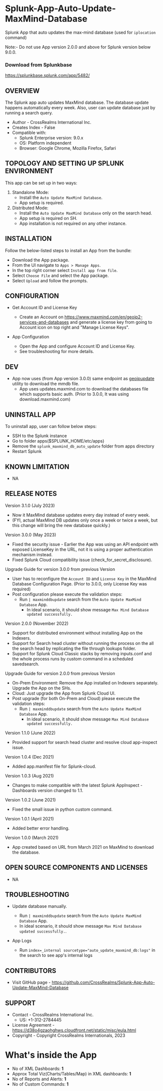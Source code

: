 # Splunk-App-Auto-Update-MaxMind-Database
Splunk App that auto updates the max-mind database (used for `iplocation` command)

Note:- Do not use App version 2.0.0 and above for Splunk version below 9.0.0.


### Download from Splunkbase
https://splunkbase.splunk.com/app/5482/


OVERVIEW
--------
The Splunk app auto updates MaxMind database. The database update happens automatically every week. Also, user can update database just by running a search query.


* Author - CrossRealms International Inc.
* Creates Index - False
* Compatible with:
   * Splunk Enterprise version: 9.0.x
   * OS: Platform independent
   * Browser: Google Chrome, Mozilla Firefox, Safari



TOPOLOGY AND SETTING UP SPLUNK ENVIRONMENT
------------------------------------------
This app can be set up in two ways: 
  1. Standalone Mode: 
     * Install the `Auto Update MaxMind Database`.
     * App setup is required.
  2. Distributed Mode: 
     * Install the `Auto Update MaxMind Database` only on the search head.
     * App setup is required on SH.
     * App installation is not required on any other instance.


INSTALLATION
------------
Follow the below-listed steps to install an App from the bundle:

* Download the App package.
* From the UI navigate to `Apps > Manage Apps`.
* In the top right corner select `Install app from file`.
* Select `Choose File` and select the App package.
* Select `Upload` and follow the prompts.



CONFIGURATION
-------------
* Get Account ID and License Key
  * Create an Account on https://www.maxmind.com/en/geoip2-services-and-databases and generate a license key from going to Account icon on top right and "Manage License Keys".

* App Configuration
  * Open the App and configure Account ID and License Key.
  * See troubleshooting for more details.


DEV
---
* App now uses (from App version 3.0.0) same endpoint as [geoipupdate](https://github.com/maxmind/geoipupdate) utility to download the mmdb file.
  * App uses updates.maxmind.com to download the databases file which supports basic auth. (Prior to 3.0.0, It was using download.maxmind.com)


UNINSTALL APP
-------------
To uninstall app, user can follow below steps:
* SSH to the Splunk instance
* Go to folder apps($SPLUNK_HOME/etc/apps)
* Remove the `splunk_maxmind_db_auto_update` folder from apps directory
* Restart Splunk


KNOWN LIMITATION
----------------
* NA


RELEASE NOTES
-------------
Version 3.1.0 (July 2023)
* Now it MaxMind database updates every day instead of every week.
* (FYI, actual MaxMind DB updates only once a week or twice a week, but this change will bring the new database quickly.)


Version 3.0.0 (May 2023)
* Fixed the security issue - Earlier the App was using an API endpoint with exposed LicenseKey in the URL, not it is using a proper authentication mechanism instead.
* Fixed Splunk Cloud compatibility issue (check_for_secret_disclosure).

Upgrade Guide for version 3.0.0 from previous Version
* User has to reconfigure the `Account ID` and `License Key` in the MaxMind Database Configuration Page. (Prior to 3.0.0, only License Key was required)
* Post configuration please execute the validation steps:
  * Run `| maxminddbupdate` search from the `Auto Update MaxMind Database` App.
    * In ideal scenario, it should show message `Max Mind Database updated successfully.`


Version 2.0.0 (November 2022)
* Support for distributed environment without installing App on the Indexers.
* Support for Search head cluster without running the process on the all the search head by replicating the file through lookups folder.
* Support for Splunk Cloud Classic stacks by removing inputs.conf and the whole process runs by custom command in a scheduled savedsearch.


Upgrade Guide for version 2.0.0 from previous Version
* On-Prem Environment: Remove the App installed on Indexers separately. Upgrade the App on the SHs.
* Cloud: Just upgrade the App from Splunk Cloud UI.
* Post upgrade (for both On-Prem and Cloud) please execute the validation steps:
  * Run `| maxminddbupdate` search from the `Auto Update MaxMind Database` App.
    * In ideal scenario, it should show message `Max Mind Database updated successfully.`



Version 1.1.0 (June 2022)
* Provided support for search head cluster and resolve cloud app-inspect issue.


Version 1.0.4 (Dec 2021)
* Added app.manifest file for Splunk-cloud.


Version 1.0.3 (Aug 2021)
* Changes to make compatible with the latest Splunk AppInspect - Dashboards version changed to 1.1.


Version 1.0.2 (June 2021)
* Fixed the small issue in python custom command.


Version 1.0.1 (April 2021)
* Added better error handling.


Version 1.0.0 (March 2021)
* App created based on URL from March 2021 on MaxMind to download the database.



OPEN SOURCE COMPONENTS AND LICENSES
------------------------------
* NA


TROUBLESHOOTING
---------------

* Update database manually.
  * Run `| maxminddbupdate` search from the `Auto Update MaxMind Database` App.
  * In ideal scenario, it should show message `Max Mind Database updated successfully.`.

* App Logs
  * Run `index=_internal sourcetype="auto_update_maxmind_db:logs"` in the search to see app's internal logs



CONTRIBUTORS
------------
* Visit GitHub page - https://github.com/CrossRealms/Splunk-App-Auto-Update-MaxMind-Database



SUPPORT
-------
* Contact - CrossRealms International Inc.
  * US: +1-312-2784445
* License Agreement - https://d38o4gzaohghws.cloudfront.net/static/misc/eula.html
* Copyright - Copyright CrossRealms Internationals, 2023
# What's inside the App

* No of XML Dashboards: **1**
* Approx Total Viz(Charts/Tables/Map) in XML dashboards: **1**
* No of Reports and Alerts: **1**
* No of Custom Commands: **1**


